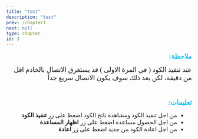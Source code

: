 ```yaml
---
title: "test"
description: "test" 
prev: /chapter1
next: null
type: chapter
id: 3
---
```



<codeblock id="test">
  
<div dir="RTL">  
<p line-height:1.5">
<strong>
<font size="4" color="#09bef3" face="cairo">
ملاحظة:
</font>
</strong>
</p>

<p line-height:1.5">
<font size="4" face="cairo">
عند تنفيذ الكود ( في المرة الاولى ) قد يستغرق الاتصال بالخادم اقل من دقيقة، لكن بعد ذلك سوف يكون الاتصال سريع جداً
</font>
</p>
<br>
<p line-height:1.5">
<strong>
<font size="4" color="#09bef3" face="cairo">
تعليمات:
</font>
</strong>
</p>

<ul line-height:1.5">
<font size="3.5" face="cairo">
<li>
من اجل تنفيذ الكود ومشاهدة ناتج الكود اضغط على زر <strong>تنفيذ الكود</strong>
</li> 
  
<li>
من اجل الحصول مساعدة اضغط على زر <strong>اظهار المساعدة</strong> 
</li>


<li>
من اجل اعادة الكود من جديد اضغط على زر <strong>اعادة</strong>
</li>

</font>
</ul> 


</div>

</codeblock>


